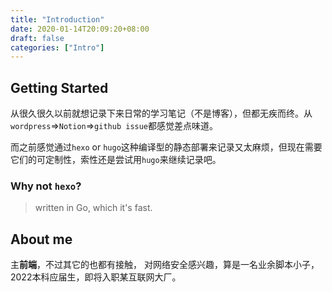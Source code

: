 ```yaml
---
title: "Introduction"
date: 2020-01-14T20:09:20+08:00
draft: false
categories: ["Intro"]
---
```


## Getting Started

从很久很久以前就想记录下来日常的学习笔记（不是博客），但都无疾而终。从`wordpress`=>`Notion`=>`github issue`都感觉差点味道。

而之前感觉通过`hexo` or `hugo`这种编译型的静态部署来记录又太麻烦，但现在需要它们的可定制性，索性还是尝试用`hugo`来继续记录吧。


### Why not `hexo`?
> written in Go, which it's fast.


## About me

主**前端**，不过其它的也都有接触，
对网络安全感兴趣，算是一名业余脚本小子，
2022本科应届生，即将入职某互联网大厂。